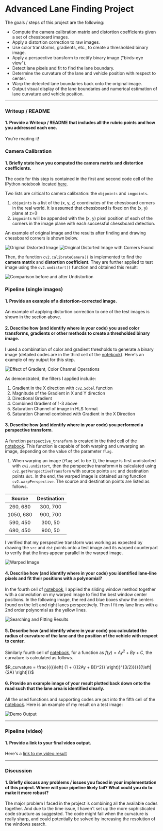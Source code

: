 # **Advanced Lane Finding Project**

The goals / steps of this project are the following:

* Compute the camera calibration matrix and distortion coefficients given a set of chessboard images.
* Apply a distortion correction to raw images.
* Use color transforms, gradients, etc., to create a thresholded binary image.
* Apply a perspective transform to rectify binary image ("birds-eye view").
* Detect lane pixels and fit to find the lane boundary.
* Determine the curvature of the lane and vehicle position with respect to center.
* Warp the detected lane boundaries back onto the original image.
* Output visual display of the lane boundaries and numerical estimation of lane curvature and vehicle position.

[//]: # (Image References)

[image1]: ./camera_cal/calibration2.jpg "Original Distorted Image"
[image2]: ./output_images/calibration_found_12.jpg "Original Distorted Image with Corners Found"
[image3]: ./output_images/results_undistortion.jpg "Comparison before and after Undistortion"
[image4]: ./output_images/results_binaries.jpg "Effect of Gradient, Color Channel Operations"
[image5]: ./output_images/results_video_demo.jpg "Demo Output"
[image6]: ./output_images/results_warped.jpg "Warped Image"
[image7]: ./output_images/results_fitting.jpg "Searching and Fitting Results"
[video1]: ./output_images/test_output.mp4 "Video Output"

---

### Writeup / README

#### 1. Provide a Writeup / README that includes all the rubric points and how you addressed each one.

You're reading it!

### Camera Calibration

#### 1. Briefly state how you computed the camera matrix and distortion coefficients. 

The code for this step is contained in the first and second code cell of the IPython notebook located [here](https://github.com/cedricxie/CarND-Advanced-Lane-Lines/blob/master/advanced_lane_lines_YX.ipynb).  

Two lists are critical to camera calibration: the `objpoints` and `imgpoints`.
1. `objpoints` is a list of the (x, y, z) coordinates of the chessboard corners in the real world. It is assumed that chessboard is fixed on the (x, y) plane at z=0
2. `imgpoints` will be appended with the (x, y) pixel position of each of the corners in the image plane with each successful chessboard detection.  

An example of original image and the results after finding and drawing chessboard corners is shown below.

![Original Distorted Image][image1]
![Original Distorted Image with Corners Found][image2]

Then, the function `cv2.calibrateCamera()` is implemented to find the **camera matrix** and **distortion coefficient**. They are further applied to test image using the `cv2.undistort()` function and obtained this result: 

![Comparison before and after Undistortion][image3]

### Pipeline (single images)

#### 1. Provide an example of a distortion-corrected image.

An example of applying distortion correction to one of the test images is shown in the section above.

#### 2. Describe how (and identify where in your code) you used color transforms, gradients or other methods to create a thresholded binary image.

I used a combination of color and gradient thresholds to generate a binary image (detailed codes are in the third cell of the [notebook](https://github.com/cedricxie/CarND-Advanced-Lane-Lines/blob/master/advanced_lane_lines_YX.ipynb)). Here's an example of my output for this step.

![Effect of Gradient, Color Channel Operations][image4]

As demonstrated, the filters I applied include:
1. Gradient in the X direction with `cv2.Sobel` function
2. Magnitude of the Gradient in X and Y direction
3. Directional Gradient
4. Combined Gradient of 1-3 above
5. Saturation Channel of image in HLS format
6. Saturation Channel combined with Gradient in the X Direction

#### 3. Describe how (and identify where in your code) you performed a perspective transform.

A function `perspective_transform` is created in the third cell of the [notebook](https://github.com/cedricxie/CarND-Advanced-Lane-Lines/blob/master/advanced_lane_lines_YX.ipynb). This function is capable of both warping and unwarping an image, depending on the value of the parameter `flag`.

1. When warping an image (`flag` set to be `1`), the image is first undistorted with `cv2.undistort`, then the perspective transform `M` is calculated using `cv2.getPerspectiveTransform` with source points `src` and destination points `dst`. In the end, the warped image is obtained using function `cv2.warpPerspective`. The source and destination points are listed as follows.

| Source        | Destination   | 
|:-------------:|:-------------:| 
| 260, 680      | 300, 700      | 
| 1050, 680     | 900, 700      |
| 590, 450      | 300, 50       |
| 680, 450      | 900, 50       |

I verified that my perspective transform was working as expected by drawing the `src` and `dst` points onto a test image and its warped counterpart to verify that the lines appear parallel in the warped image.

![Warped Image][image6]

#### 4. Describe how (and identify where in your code) you identified lane-line pixels and fit their positions with a polynomial?

In the fourth cell of [notebook](https://github.com/cedricxie/CarND-Advanced-Lane-Lines/blob/master/advanced_lane_lines_YX.ipynb), I applied the sliding window method together with a convolution on my warped image to find the best window center positions. In the following image, the red and blue boxes show the centers found on the left and right lanes perspectively. Then I fit my lane lines with a 2nd order polynomial as the yellow lines.

![Searching and Fitting Results][image7]

#### 5. Describe how (and identify where in your code) you calculated the radius of curvature of the lane and the position of the vehicle with respect to center.

Similarly fourth cell of [notebook](https://github.com/cedricxie/CarND-Advanced-Lane-Lines/blob/master/advanced_lane_lines_YX.ipynb), for a function as $f(y) = Ay^2 + By +C$, the curvature is calculated as follows.

$R_curvature = \frac{{{{\left( {1 + {{(2Ay + B)}^2}} \right)}^{3/2}}}}{{\left| {2A} \right|}}$

#### 6. Provide an example image of your result plotted back down onto the road such that the lane area is identified clearly.

All the used functions and supporting codes are put into the fifth cell of the [notebook](https://github.com/cedricxie/CarND-Advanced-Lane-Lines/blob/master/advanced_lane_lines_YX.ipynb). Here is an example of my result on a test image:

![Demo Output][image5]

---

### Pipeline (video)

#### 1. Provide a link to your final video output.

Here's a [link to my video result](https://youtu.be/WlNl_NjvsrA)

---

### Discussion

#### 1. Briefly discuss any problems / issues you faced in your implementation of this project.  Where will your pipeline likely fail?  What could you do to make it more robust?

The major problem I faced in the project is combining all the available codes together. And due to the time issue, I haven't set up the more sophisticated code structure as suggested.
The code might fail when the curvature is really sharp, and could potentially be solved by increasing the resolution of the windows search.
